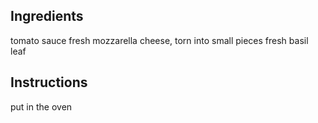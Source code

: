 ## Ingredients
tomato sauce
fresh mozzarella cheese, torn into small pieces
fresh basil leaf
## Instructions
put in the oven
